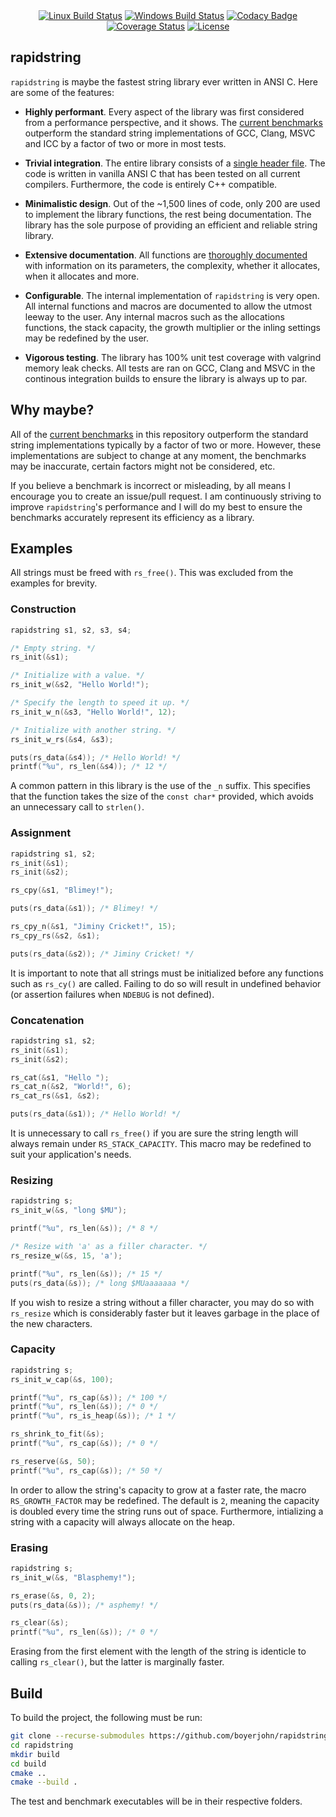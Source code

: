 <div align="center">
	<a href="https://travis-ci.org/boyerjohn/rapidstring"><img src="https://travis-ci.org/boyerjohn/rapidstring.svg?branch=master" alt="Linux Build Status" /></a>
	<a href="https://ci.appveyor.com/project/boyerjohn/rapidstring"><img src="https://ci.appveyor.com/api/projects/status/494kxn36lpqaxonc?svg=true" alt="Windows Build Status" /></a>
	<a href="https://www.codacy.com/app/boyerjohn/rapidstring"><img src="https://api.codacy.com/project/badge/Grade/1867313274704419904810314f038c84" alt="Codacy Badge" /></a>
	<a href='https://coveralls.io/github/boyerjohn/rapidstring?branch=master'><img src='https://coveralls.io/repos/github/boyerjohn/rapidstring/badge.svg?branch=master' alt='Coverage Status' /></a>
	<a href="https://github.com/boyerjohn/rapidstring/blob/master/LICENSE"><img src="https://img.shields.io/badge/license-MIT-blue.svg" alt="License" /></a>
</div>

## rapidstring
`rapidstring` is maybe the fastest string library ever written in ANSI C. Here are some of the features:

- **Highly performant**. Every aspect of the library was first considered from a performance perspective, and it shows. The [current benchmarks](https://github.com/boyerjohn/rapidstring/tree/master/benchmark) outperform the standard string implementations of GCC, Clang, MSVC and ICC by a factor of two or more in most tests.

- **Trivial integration**. The entire library consists of a [single header file](https://github.com/boyerjohn/rapidstring/blob/master/include/rapidstring.h). The code is written in vanilla ANSI C that has been tested on all current compilers. Furthermore, the code is entirely C++ compatible.

- **Minimalistic design**. Out of the ~1,500 lines of code, only 200 are used to implement the library functions, the rest being documentation. The library has the sole purpose of providing an efficient and reliable string library.

- **Extensive documentation**. All functions are [thoroughly documented](https://boyerjohn.github.io/rapidstring/) with information on its parameters, the complexity, whether it allocates, when it allocates and more.

- **Configurable**. The internal implementation of `rapidstring` is very open. All internal functions and macros are documented to allow the utmost leeway to the user. Any internal macros such as the allocations functions, the stack capacity, the growth multiplier or the inling settings may be redefined by the user.

- **Vigorous testing**. The library has 100% unit test coverage with valgrind memory leak checks. All tests are ran on GCC, Clang and MSVC in the continous integration builds to ensure the library is always up to par.

## Why maybe?
All of the [current benchmarks](https://github.com/boyerjohn/rapidstring/tree/master/benchmark) in this repository outperform the standard string implementations typically by a factor of two or more. However, these implementations are subject to change at any moment, the benchmarks may be inaccurate, certain factors might not be considered, etc.

If you believe a benchmark is incorrect or misleading, by all means I encourage you to create an issue/pull request. I am continuously striving to improve `rapidstring`'s performance and I will do my best to ensure the benchmarks accurately represent its efficiency as a library.

## Examples

All strings must be freed with `rs_free()`. This was excluded from the examples for brevity.

### Construction

```c
rapidstring s1, s2, s3, s4;

/* Empty string. */
rs_init(&s1);

/* Initialize with a value. */
rs_init_w(&s2, "Hello World!");

/* Specify the length to speed it up. */
rs_init_w_n(&s3, "Hello World!", 12);

/* Initialize with another string. */
rs_init_w_rs(&s4, &s3);

puts(rs_data(&s4)); /* Hello World! */
printf("%u", rs_len(&s4)); /* 12 */
```

A common pattern in this library is the use of the `_n` suffix. This specifies that the function takes the size of the `const char*` provided, which avoids an unnecessary call to `strlen()`.

### Assignment
```c
rapidstring s1, s2;
rs_init(&s1);
rs_init(&s2);

rs_cpy(&s1, "Blimey!");

puts(rs_data(&s1)); /* Blimey! */

rs_cpy_n(&s1, "Jiminy Cricket!", 15);
rs_cpy_rs(&s2, &s1);

puts(rs_data(&s2)); /* Jiminy Cricket! */
```

It is important to note that all strings must be initialized before any functions such as `rs_cy()` are called. Failing to do so will result in undefined behavior (or assertion failures when `NDEBUG` is not defined).

### Concatenation
```c
rapidstring s1, s2;
rs_init(&s1);
rs_init(&s2);

rs_cat(&s1, "Hello ");
rs_cat_n(&s2, "World!", 6);
rs_cat_rs(&s1, &s2);

puts(rs_data(&s1)); /* Hello World! */
```

It is unnecessary to call `rs_free()` if you are sure the string length will always remain under `RS_STACK_CAPACITY`. This macro may be redefined to suit your application's needs.

### Resizing
```c
rapidstring s;
rs_init_w(&s, "long $MU");

printf("%u", rs_len(&s)); /* 8 */

/* Resize with 'a' as a filler character. */
rs_resize_w(&s, 15, 'a');

printf("%u", rs_len(&s)); /* 15 */
puts(rs_data(&s)); /* long $MUaaaaaaa */
```

If you wish to resize a string without a filler character, you may do so with `rs_resize` which is considerably faster but it leaves garbage in the place of the new characters.

### Capacity
```c
rapidstring s;
rs_init_w_cap(&s, 100);

printf("%u", rs_cap(&s)); /* 100 */
printf("%u", rs_len(&s)); /* 0 */
printf("%u", rs_is_heap(&s)); /* 1 */

rs_shrink_to_fit(&s);
printf("%u", rs_cap(&s)); /* 0 */

rs_reserve(&s, 50);
printf("%u", rs_cap(&s)); /* 50 */
```

In order to allow the string's capacity to grow at a faster rate, the macro `RS_GROWTH_FACTOR` may be redefined. The default is `2`, meaning the capacity is doubled every time the string runs out of space. Furthermore, intializing a string with a capacity will always allocate on the heap.

### Erasing
```c
rapidstring s;
rs_init_w(&s, "Blasphemy!");

rs_erase(&s, 0, 2);
puts(rs_data(&s)); /* asphemy! */

rs_clear(&s);
printf("%u", rs_len(&s)); /* 0 */
```

Erasing from the first element with the length of the string is identicle to calling `rs_clear()`, but the latter is marginally faster.

## Build
To build the project, the following must be run:
```bash
git clone --recurse-submodules https://github.com/boyerjohn/rapidstring
cd rapidstring
mkdir build
cd build
cmake ..
cmake --build .
```
The test and benchmark executables will be in their respective folders.
